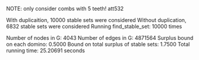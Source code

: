 NOTE: only consider combs with 5 teeth! 
att532

With duplicaition, 10000 stable sets were considered 
Without duplication, 6832 stable sets were considered 
Running find_stable_set: 10000 times 

Number of nodes in G: 4043 
Number of edges in G: 4871564 
Surplus bound on each domino: 0.5000 
Bound on total surplus of stable sets: 1.7500 
Total running time: 25.20691 seconds